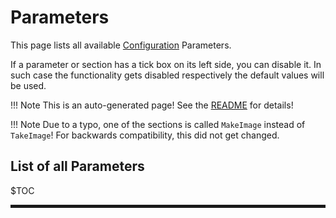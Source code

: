 # Parameters
This page lists all available [Configuration](../Configuration) Parameters.

If a parameter or section has a tick box on its left side, you can disable it.
In such case the functionality gets disabled respectively the default values will be used.

!!! Note
    This is an auto-generated page! See the [README](https://github.com/jomjol/AI-on-the-edge-device-docs/blob/main/README.md) for details!

!!! Note
    Due to a typo, one of the sections is called `MakeImage` instead of `TakeImage`!
    For backwards compatibility, this did not get changed.

## List of all Parameters
$TOC

<hr style="border:2px solid">